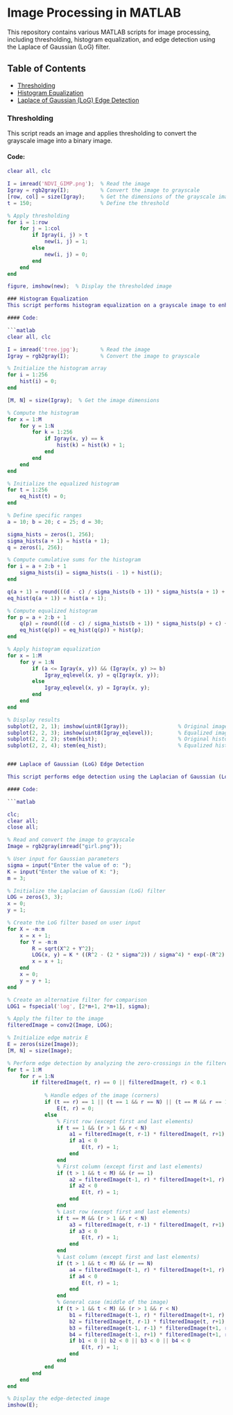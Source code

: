 # Image Processing in MATLAB

This repository contains various MATLAB scripts for image processing, including thresholding, histogram equalization, and edge detection using the Laplace of Gaussian (LoG) filter.

## Table of Contents
- [Thresholding](#thresholding)
- [Histogram Equalization](#histogram-equalization)
- [Laplace of Gaussian (LoG) Edge Detection](#laplace-of-gaussian-log-edge-detection)

### Thresholding

This script reads an image and applies thresholding to convert the grayscale image into a binary image.

#### Code:

```matlab
clear all, clc

I = imread('NDVI_GIMP.png');  % Read the image
Igray = rgb2gray(I);          % Convert the image to grayscale
[row, col] = size(Igray);     % Get the dimensions of the grayscale image
t = 150;                      % Define the threshold

% Apply thresholding
for i = 1:row
    for j = 1:col
        if Igray(i, j) > t
            new(i, j) = 1;
        else
            new(i, j) = 0;
        end
    end
end

figure, imshow(new);  % Display the thresholded image

### Histogram Equalization
This script performs histogram equalization on a grayscale image to enhance contrast.

#### Code:

```matlab
clear all, clc

I = imread('tree.jpg');       % Read the image
Igray = rgb2gray(I);          % Convert the image to grayscale

% Initialize the histogram array
for i = 1:256
    hist(i) = 0;
end

[M, N] = size(Igray);  % Get the image dimensions

% Compute the histogram
for x = 1:M
    for y = 1:N
        for k = 1:256
            if Igray(x, y) == k
                hist(k) = hist(k) + 1;
            end
        end
    end
end

% Initialize the equalized histogram
for t = 1:256
    eq_hist(t) = 0;
end

% Define specific ranges
a = 10; b = 20; c = 25; d = 30;

sigma_hists = zeros(1, 256);
sigma_hists(a + 1) = hist(a + 1);
q = zeros(1, 256);

% Compute cumulative sums for the histogram
for i = a + 2:b + 1
    sigma_hists(i) = sigma_hists(i - 1) + hist(i);
end

q(a + 1) = round(((d - c) / sigma_hists(b + 1)) * sigma_hists(a + 1) + c) + 1;
eq_hist(q(a + 1)) = hist(a + 1);

% Compute equalized histogram
for p = a + 2:b + 1
    q(p) = round(((d - c) / sigma_hists(b + 1)) * sigma_hists(p) + c) + 1;
    eq_hist(q(p)) = eq_hist(q(p)) + hist(p);
end

% Apply histogram equalization
for x = 1:M
    for y = 1:N
        if (a <= Igray(x, y)) && (Igray(x, y) >= b)
            Igray_eqlevel(x, y) = q(Igray(x, y));
        else
            Igray_eqlevel(x, y) = Igray(x, y);
        end
    end
end

% Display results
subplot(2, 2, 1); imshow(uint8(Igray));                % Original image
subplot(2, 2, 3); imshow(uint8(Igray_eqlevel));        % Equalized image
subplot(2, 2, 2); stem(hist);                          % Original histogram
subplot(2, 2, 4); stem(eq_hist);                       % Equalized histogram


### Laplace of Gaussian (LoG) Edge Detection

This script performs edge detection using the Laplacian of Gaussian (LoG) filter. The LoG combines Gaussian smoothing and the Laplacian operator to detect edges based on rapid intensity changes.

#### Code:

```matlab

clc;
clear all;
close all;

% Read and convert the image to grayscale
Image = rgb2gray(imread("girl.png"));

% User input for Gaussian parameters
sigma = input("Enter the value of σ: ");
K = input("Enter the value of K: ");
m = 3;

% Initialize the Laplacian of Gaussian (LoG) filter
LOG = zeros(3, 3);
x = 0;
y = 1;

% Create the LoG filter based on user input
for X = -m:m
    x = x + 1;
    for Y = -m:m
        R = sqrt(X^2 + Y^2);
        LOG(x, y) = K * ((R^2 - (2 * sigma^2)) / sigma^4) * exp(-(R^2) / (2 * sigma^2));
        x = x + 1;
    end
    x = 0;
    y = y + 1;
end

% Create an alternative filter for comparison
LOG1 = fspecial('log', [2*m+1, 2*m+1], sigma);

% Apply the filter to the image
filteredImage = conv2(Image, LOG);

% Initialize edge matrix E
E = zeros(size(Image));
[M, N] = size(Image);

% Perform edge detection by analyzing the zero-crossings in the filtered image
for t = 1:M
    for r = 1:N
        if filteredImage(t, r) == 0 || filteredImage(t, r) < 0.1
            
            % Handle edges of the image (corners)
            if (t == r) == 1 || (t == 1 && r == N) || (t == M && r == 1) || (t == M && r == N)
                E(t, r) = 0;
            else
                % First row (except first and last elements)
                if t == 1 && (r > 1 && r < N)
                    a1 = filteredImage(t, r-1) * filteredImage(t, r+1);
                    if a1 < 0
                        E(t, r) = 1;
                    end
                end
                % First column (except first and last elements)
                if (t > 1 && t < M) && (r == 1)
                    a2 = filteredImage(t-1, r) * filteredImage(t+1, r);
                    if a2 < 0
                        E(t, r) = 1;
                    end
                end
                % Last row (except first and last elements)
                if t == M && (r > 1 && r < N)
                    a3 = filteredImage(t, r-1) * filteredImage(t, r+1);
                    if a3 < 0
                        E(t, r) = 1;
                    end
                end
                % Last column (except first and last elements)
                if (t > 1 && t < M) && (r == N)
                    a4 = filteredImage(t-1, r) * filteredImage(t+1, r);
                    if a4 < 0
                        E(t, r) = 1;
                    end
                end
                % General case (middle of the image)
                if (t > 1 && t < M) && (r > 1 && r < N)
                    b1 = filteredImage(t-1, r) * filteredImage(t+1, r);  % up and down
                    b2 = filteredImage(t, r-1) * filteredImage(t, r+1);  % left and right
                    b3 = filteredImage(t-1, r-1) * filteredImage(t+1, r+1);  % diagonal
                    b4 = filteredImage(t-1, r+1) * filteredImage(t+1, r-1);  % diagonal
                    if b1 < 0 || b2 < 0 || b3 < 0 || b4 < 0
                        E(t, r) = 1;
                    end
                end
            end
        end
    end
end

% Display the edge-detected image
imshow(E);
